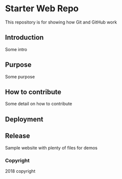 # Starter Web Repo

This repository is for showing how Git and GitHub work

## Introduction
Some intro

## Purpose
Some purpose

## How to contribute
Some detail on how to contribute

## Deployment
## Release

Sample website with plenty of files for demos

### Copyright
2018 copyright
